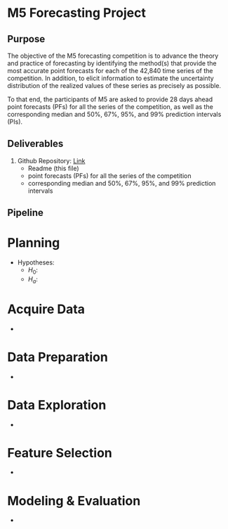 # M5 Forecasting Project

## Purpose
The objective of the M5 forecasting competition is to advance the theory and practice of forecasting by identifying the method(s) that provide the most accurate point forecasts for each of the 42,840 time series of the competition. In addition, to elicit information to estimate the uncertainty distribution of the realized values of these series as precisely as possible. 

To that end, the participants of M5 are asked to provide 28 days ahead point forecasts (PFs) for all the series of the competition, as well as the corresponding median and 50%, 67%, 95%, and 99% prediction intervals (PIs).


## Deliverables
1. Github Repository: [Link](https://github.com/kiresh-JBY/WalMart-Forecasting)
    - Readme (this file)
    - point forecasts (PFs) for all the series of the competition 
    - corresponding median and 50%, 67%, 95%, and 99% prediction intervals

## Pipeline

# Planning
- Hypotheses:
    - $H_0$: 
    - $H_a$: 

# Acquire Data
- 

# Data Preparation
- 
       
# Data Exploration
- 

# Feature Selection
- 

# Modeling & Evaluation
- 
